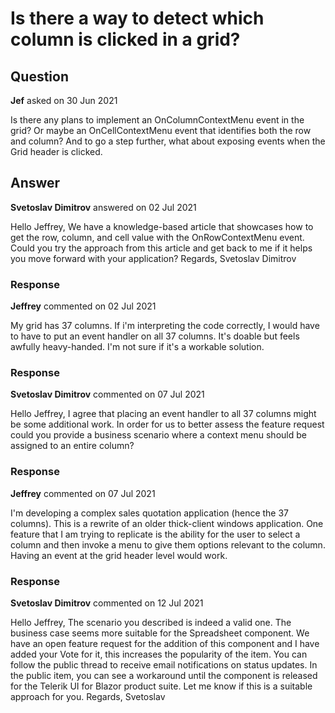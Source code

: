 # Is there a way to detect which column is clicked in a grid?

## Question

**Jef** asked on 30 Jun 2021

Is there any plans to implement an OnColumnContextMenu event in the grid? Or maybe an OnCellContextMenu event that identifies both the row and column? And to go a step further, what about exposing events when the Grid header is clicked.

## Answer

**Svetoslav Dimitrov** answered on 02 Jul 2021

Hello Jeffrey, We have a knowledge-based article that showcases how to get the row, column, and cell value with the OnRowContextMenu event. Could you try the approach from this article and get back to me if it helps you move forward with your application? Regards, Svetoslav Dimitrov

### Response

**Jeffrey** commented on 02 Jul 2021

My grid has 37 columns. If i'm interpreting the code correctly, I would have to have to put an event handler on all 37 columns. It's doable but feels awfully heavy-handed. I'm not sure if it's a workable solution.

### Response

**Svetoslav Dimitrov** commented on 07 Jul 2021

Hello Jeffrey, I agree that placing an event handler to all 37 columns might be some additional work. In order for us to better assess the feature request could you provide a business scenario where a context menu should be assigned to an entire column?

### Response

**Jeffrey** commented on 07 Jul 2021

I'm developing a complex sales quotation application (hence the 37 columns). This is a rewrite of an older thick-client windows application. One feature that I am trying to replicate is the ability for the user to select a column and then invoke a menu to give them options relevant to the column. Having an event at the grid header level would work.

### Response

**Svetoslav Dimitrov** commented on 12 Jul 2021

Hello Jeffrey, The scenario you described is indeed a valid one. The business case seems more suitable for the Spreadsheet component. We have an open feature request for the addition of this component and I have added your Vote for it, this increases the popularity of the item. You can follow the public thread to receive email notifications on status updates. In the public item, you can see a workaround until the component is released for the Telerik UI for Blazor product suite. Let me know if this is a suitable approach for you. Regards, Svetoslav
